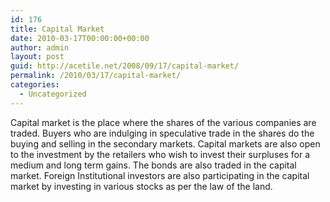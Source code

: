 ```yaml
---
id: 176
title: Capital Market
date: 2010-03-17T00:00:00+00:00
author: admin
layout: post
guid: http://acetile.net/2008/09/17/capital-market/
permalink: /2010/03/17/capital-market/
categories:
  - Uncategorized
---
```

Capital market is the place where the shares of the various companies are traded. Buyers who are indulging in speculative trade in the shares do the buying and selling in the secondary markets. Capital markets are also open to the investment by the retailers who wish to invest their surpluses for a medium and long term gains. The bonds are also traded in the capital market. Foreign Institutional investors are also participating in the capital market by investing in various stocks as per the law of the land.